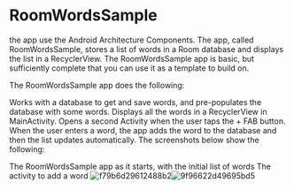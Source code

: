# RoomWordsSample
the app use the Android Architecture Components. The app, called RoomWordsSample, stores a list of words in a Room database and displays the list in a RecyclerView. The RoomWordsSample app is basic, but sufficiently complete that you can use it as a template to build on.

The RoomWordsSample app does the following:

Works with a database to get and save words, and pre-populates the database with some words.
Displays all the words in a RecyclerView in MainActivity.
Opens a second Activity when the user taps the + FAB button. When the user enters a word, the app adds the word to the database and then the list updates automatically.
The screenshots below show the following:

The RoomWordsSample app as it starts, with the initial list of words
The activity to add a word
![f79b6d29612488b2](https://user-images.githubusercontent.com/75279465/141947409-8473c9ae-a829-4277-895c-209aa99a2409.png)![9f96622d49695bd5](https://user-images.githubusercontent.com/75279465/141947417-da4c76b1-eaf2-4ea9-8213-c8f5cb040d6a.png)
